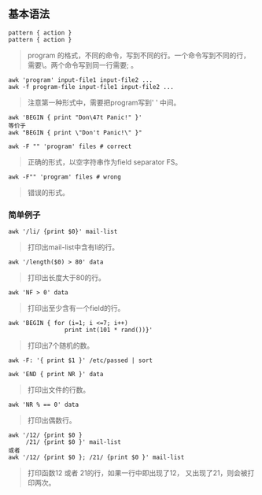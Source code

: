 ## 基本语法
```
pattern { action }
pattern { action }
```
> program 的格式，不同的命令，写到不同的行。一个命令写到不同的行，需要\。两个命令写到同一行需要; 。

```
awk 'program' input-file1 input-file2 ...
awk -f program-file input-file1 input-file2 ...
```
> 注意第一种形式中，需要把program写到' ' 中间。

```
awk 'BEGIN { print "Don\47t Panic!" }'  
等价于
awk "BEGIN { print \"Don't Panic!\" }"
```

```
awk -F "" 'program' files # correct
```
> 正确的形式，以空字符串作为field separator FS。 

```
awk -F"" 'program' files # wrong
```
> 错误的形式。

### 简单例子
```awk '/li/ {print $0}' mail-list```
> 打印出mail-list中含有li的行。

```awk '/length($0) > 80' data ```
> 打印出长度大于80的行。

```awk 'NF > 0' data ```
> 打印出至少含有一个field的行。

```
awk 'BEGIN { for (i=1; i <=7; i++)
                print int(101 * rand())}'
```
> 打印出7个随机的数。

```
awk -F: '{ print $1 }' /etc/passed | sort
```

```
awk 'END { print NR }' data
```
> 打印出文件的行数。

```
awk 'NR % == 0' data
```
> 打印出偶数行。

```
awk '/12/ {print $0 } 
     /21/ {print $0 }' mail-list 
或者
awk '/12/ {print $0 }; /21/ {print $0 }' mail-list
```
> 打印函数12 或者 21的行，如果一行中即出现了12， 又出现了21，则会被打印两次。

